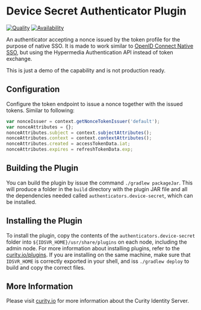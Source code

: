 # Device Secret Authenticator Plugin


[![Quality](https://img.shields.io/badge/quality-demo-red)](https://curity.io/resources/code-examples/status/)
[![Availability](https://img.shields.io/badge/availability-source-blue)](https://curity.io/resources/code-examples/status/)

An authenticator accepting a nonce issued by the token profile for the purpose of native SSO. It is made to work similar to [OpenID Connect Native SSO](https://openid.net/specs/openid-connect-native-sso-1_0.html), but using the Hypermedia Authentication API instead of token exchange. 

This is just a demo of the capability and is not production ready.

## Configuration

Configure the token endpoint to issue a nonce together with the issued tokens. Similar to following:

```javascript
var nonceIssuer = context.getNonceTokenIssuer('default');
var nonceAttributes = {};
nonceAttributes.subject = context.subjectAttributes();
nonceAttributes.context = context.contextAttributes();
nonceAttributes.created = accessTokenData.iat;
nonceAttributes.expires = refreshTokenData.exp;
```

## Building the Plugin

You can build the plugin by issue the command `./gradlew packageJar`. This will produce a folder in the `build` directory with the plugin JAR file and all the dependencies needed called `authenticators.device-secret`, which can be installed.

## Installing the Plugin

To install the plugin, copy the contents of the `authenticators.device-secret` folder into `${IDSVR_HOME}/usr/share/plugins` on each node, including the admin node. For more information about installing plugins, refer to the [curity.io/plugins](https://support.curity.io/docs/latest/developer-guide/plugins/index.html#plugin-installation). 
If you are installing on the same machine, make sure that `IDSVR_HOME` is correctly exported in your shell, and iss `./gradlew deploy` to build and copy the correct files.

## More Information

Please visit [curity.io](https://curity.io/) for more information about the Curity Identity Server.

